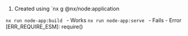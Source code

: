 1. Created using `nx g @nx/node:application <name>


`nx run node-app:build ` - Works
`nx run node-app:serve ` - Fails - Error [ERR_REQUIRE_ESM]: require()
